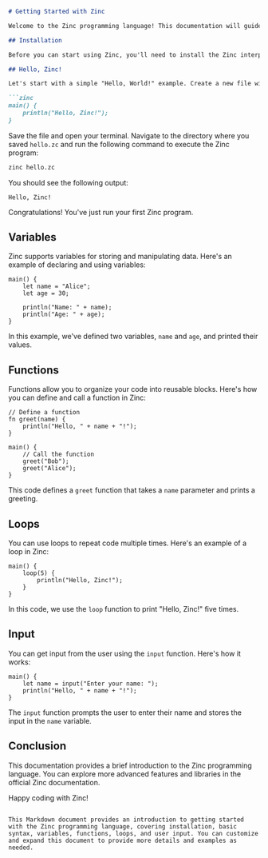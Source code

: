 ```markdown
# Getting Started with Zinc

Welcome to the Zinc programming language! This documentation will guide you through the basics of writing and running Zinc programs.

## Installation

Before you can start using Zinc, you'll need to install the Zinc interpreter. You can download the interpreter from [Zinc's official website](https://zinc-lang.com/) and follow the installation instructions for your operating system.

## Hello, Zinc!

Let's start with a simple "Hello, World!" example. Create a new file with the ".zc" extension, e.g., `hello.zc`, and add the following code:

```zinc
main() {
    println("Hello, Zinc!");
}
```

Save the file and open your terminal. Navigate to the directory where you saved `hello.zc` and run the following command to execute the Zinc program:

```bash
zinc hello.zc
```

You should see the following output:

```
Hello, Zinc!
```

Congratulations! You've just run your first Zinc program.

## Variables

Zinc supports variables for storing and manipulating data. Here's an example of declaring and using variables:

```zinc
main() {
    let name = "Alice";
    let age = 30;
    
    println("Name: " + name);
    println("Age: " + age);
}
```

In this example, we've defined two variables, `name` and `age`, and printed their values.

## Functions

Functions allow you to organize your code into reusable blocks. Here's how you can define and call a function in Zinc:

```zinc
// Define a function
fn greet(name) {
    println("Hello, " + name + "!");
}

main() {
    // Call the function
    greet("Bob");
    greet("Alice");
}
```

This code defines a `greet` function that takes a `name` parameter and prints a greeting.

## Loops

You can use loops to repeat code multiple times. Here's an example of a loop in Zinc:

```zinc
main() {
    loop(5) {
        println("Hello, Zinc!");
    }
}
```

In this code, we use the `loop` function to print "Hello, Zinc!" five times.

## Input

You can get input from the user using the `input` function. Here's how it works:

```zinc
main() {
    let name = input("Enter your name: ");
    println("Hello, " + name + "!");
}
```

The `input` function prompts the user to enter their name and stores the input in the `name` variable.

## Conclusion

This documentation provides a brief introduction to the Zinc programming language. You can explore more advanced features and libraries in the official Zinc documentation.

Happy coding with Zinc!
```

This Markdown document provides an introduction to getting started with the Zinc programming language, covering installation, basic syntax, variables, functions, loops, and user input. You can customize and expand this document to provide more details and examples as needed.
